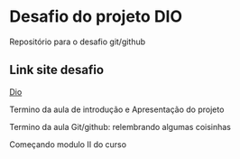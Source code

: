# Desafio do projeto DIO
Repositório para o desafio git/github



## Link site desafio
[Dio](https://www.dio.me/)

Termino da aula de introdução e Apresentação do projeto

Termino da aula Git/github: relembrando algumas coisinhas



Começando modulo II do curso 
